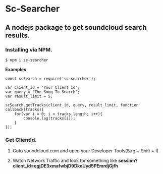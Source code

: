 # Sc-Searcher
## A nodejs package to get soundcloud search results.

### Installing via NPM.

```$ npm i sc-searcher```

**Examples**

    const scSearch = require('sc-searcher');

    var client_id = 'Your Client Id';
    var query = 'The Song To Search';
    var result_limit = 5;

    scSearch.getTracks(client_id, query, result_limit, function callback(tracks){
        for(var i = 0; i < tracks.length; i++){
            console.log(tracks[i]);
        }
    });


### Get ClientId.

1. Goto soundcloud.com and open your Developer Tools(Strg + Shift + I)

2. Watch Network Traffic and look for something like **session?client_id=egjDE3xmafwbjD9DkeUyd5PEmrdjGjfh**
